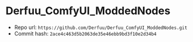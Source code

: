 # Derfuu_ComfyUI_ModdedNodes
- Repo url: `https://github.com/Derfuu/Derfuu_ComfyUI_ModdedNodes.git`
- Commit hash: `2ace4c463d5b2063de35e46ebb9bd3f10e2d34b4`